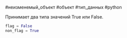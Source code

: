 #неизменемый_объект #объект #тип_данных #python 

Принимает два типа значений True или False.
```python
flag = False
non_flag = True
```